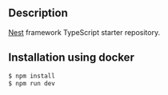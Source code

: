 ## Description

[Nest](https://github.com/nestjs/nest) framework TypeScript starter repository.

## Installation using docker

```bash
$ npm install
$ npm run dev
```
